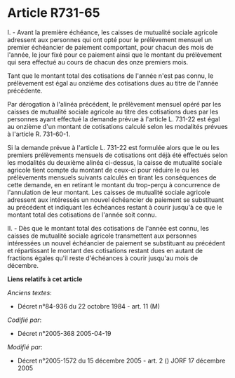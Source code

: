 # Article R731-65

I. - Avant la première échéance, les caisses de mutualité sociale agricole adressent aux personnes qui ont opté pour le
prélèvement mensuel un premier échéancier de paiement comportant, pour chacun des mois de l'année, le jour fixé pour ce
paiement ainsi que le montant du prélèvement qui sera effectué au cours de chacun des onze premiers mois.

Tant que le montant total des cotisations de l'année n'est pas connu, le prélèvement est égal au onzième des cotisations dues
au titre de l'année précédente.

Par dérogation à l'alinéa précédent, le prélèvement mensuel opéré par les caisses de mutualité sociale agricole au titre des
cotisations dues par les personnes ayant effectué la demande prévue à l'article L. 731-22 est égal au onzième d'un montant de
cotisations calculé selon les modalités prévues à l'article R. 731-60-1.

Si la demande prévue à l'article L. 731-22 est formulée alors que le ou les premiers prélèvements mensuels de cotisations ont
déjà été effectués selon les modalités du deuxième alinéa ci-dessus, la caisse de mutualité sociale agricole tient compte du
montant de ceux-ci pour réduire le ou les prélèvements mensuels suivants calculés en tirant les conséquences de cette
demande, en en retirant le montant du trop-perçu à concurrence de l'annulation de leur montant. Les caisses de mutualité
sociale agricole adressent aux intéressés un nouvel échéancier de paiement se substituant au précédent et indiquant les
échéances restant à courir jusqu'à ce que le montant total des cotisations de l'année soit connu.

II. - Dès que le montant total des cotisations de l'année est connu, les caisses de mutualité sociale agricole transmettent
aux personnes intéressées un nouvel échéancier de paiement se substituant au précédent et répartissant le montant des
cotisations restant dues en autant de fractions égales qu'il reste d'échéances à courir jusqu'au mois de décembre.

**Liens relatifs à cet article**

_Anciens textes_:

  - Décret n°84-936 du 22 octobre 1984 - art. 11 (M)

_Codifié par_:

  - Décret n°2005-368 2005-04-19

_Modifié par_:

  - Décret n°2005-1572 du 15 décembre 2005 - art. 2 () JORF 17 décembre 2005
